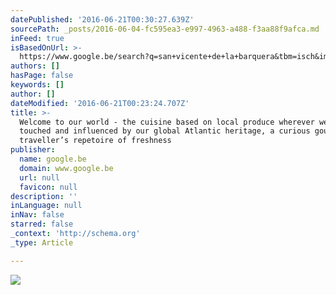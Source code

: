 ```yaml
---
datePublished: '2016-06-21T00:30:27.639Z'
sourcePath: _posts/2016-06-04-fc595ea3-e997-4963-a488-f3aa88f9afca.md
inFeed: true
isBasedOnUrl: >-
  https://www.google.be/search?q=san+vicente+de+la+barquera&tbm=isch&imgil=onbrHqFN9Q4cKM%253A%253Bi5OBGdJnHK3FQM%253Bhttp%25253A%25252F%25252Fwww.campingelrosal.com%25252Fen%25252Findex.html&source=iu&pf=m&fir=onbrHqFN9Q4cKM%253A%252Ci5OBGdJnHK3FQM%252C_&usg=__uIQVpP64NYtF-X934PS-oI6VL2I%3D&biw=1920&bih=955&ved=0ahUKEwiEi9TKmY_NAhUmJsAKHbxKD_8QyjcIMg&ei=hzhTV8SrLKbMgAa8lb34Dw#tbm=isch&q=playa+de+las+catedrales&imgrc=JOAgYEeZCVdLTM%3A
authors: []
hasPage: false
keywords: []
author: []
dateModified: '2016-06-21T00:23:24.707Z'
title: >-
  Welcome to our world - the cuisine based on local produce wherever we are,
  touched and influenced by our global Atlantic heritage, a curious gourmet
  traveller’s repetoire of freshness
publisher:
  name: google.be
  domain: www.google.be
  url: null
  favicon: null
description: ''
inLanguage: null
inNav: false
starred: false
_context: 'http://schema.org'
_type: Article

---
```

![](https://s3-us-west-2.amazonaws.com/the-grid-img/p/8f5dd4df2a32c3a45ce26bc37a04753a4ce62819.jpg)